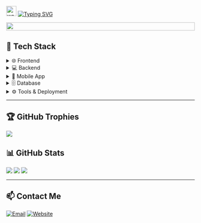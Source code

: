 <p>
  <img src="https://user-images.githubusercontent.com/72663882/171687151-bb31c996-c9d2-49c8-b593-734946893b23.gif" alt="waving hand gif" width="27" />
  <a href="https://git.io/typing-svg">
    <img src="https://readme-typing-svg.herokuapp.com?font=Roboto&weight=700&size=25&duration=2500&pause=1000&color=F8302E&vCenter=true&random=false&width=300&height=25&lines=Hi,+I'm+Soe!;Fullstack+Web+%26+Mobile+Developer;Clean+Code+Enthusiast+🚀" alt="Typing SVG" />
  </a>
</p>

<img src="https://user-images.githubusercontent.com/74038190/212284100-561aa473-3905-4a80-b561-0d28506553ee.gif" height="22.3" width="100%"/>

## 🧰 Tech Stack

<details>
  <summary>🌐 Frontend</summary>
  <p>
    <img src="https://img.shields.io/badge/React-20232A?style=for-the-badge&logo=react&logoColor=61DAFB" />
    <img src="https://img.shields.io/badge/Next.js-000000?style=for-the-badge&logo=nextdotjs&logoColor=ffffff" />
    <img src="https://img.shields.io/badge/Vue.js-35495E?style=for-the-badge&logo=vue.js&logoColor=4FC08D" />
    <img src="https://img.shields.io/badge/Nuxt.js-00DC82?style=for-the-badge&logo=nuxt.js&logoColor=white" />
    <img src="https://img.shields.io/badge/Zustand-2D2D2D?style=for-the-badge" />
    <img src="https://img.shields.io/badge/Pinia-F7DF1E?style=for-the-badge&logo=pinia&logoColor=2E2E2E" />
  </p>
</details>

<details>
  <summary>💻 Backend</summary>
  <p>
    <img src="https://img.shields.io/badge/Node.js-339933?style=for-the-badge&logo=node.js&logoColor=fff" />
    <img src="https://img.shields.io/badge/Express.js-000000?style=for-the-badge&logo=express&logoColor=fff" />
    <img src="https://img.shields.io/badge/PHP-777BB4?style=for-the-badge&logo=php&logoColor=fff" />
    <img src="https://img.shields.io/badge/Laravel-F9322C?style=for-the-badge&logo=laravel&logoColor=fff" />
    <img src="https://img.shields.io/badge/CodeIgniter-EF4223?style=for-the-badge&logo=codeigniter&logoColor=fff" />
  </p>
</details>

<details>
  <summary>📱 Mobile App</summary>
  <p>
    <img src="https://img.shields.io/badge/React_Native-20232A?style=for-the-badge&logo=react&logoColor=61DAFB" />
    <img src="https://img.shields.io/badge/Expo-000020?style=for-the-badge&logo=expo&logoColor=white" />
  </p>
</details>

<details>
  <summary>🗄️ Database</summary>
  <p>
    <img src="https://img.shields.io/badge/MySQL-00758F?style=for-the-badge&logo=mysql&logoColor=fff" />
    <img src="https://img.shields.io/badge/PostgreSQL-336791?style=for-the-badge&logo=postgresql&logoColor=fff" />
    <img src="https://img.shields.io/badge/MongoDB-47A248?style=for-the-badge&logo=mongodb&logoColor=fff" />
    <img src="https://img.shields.io/badge/SQL_Server-CC2927?style=for-the-badge&logo=microsoftsqlserver&logoColor=white" />
  </p>
</details>

<details>
  <summary>⚙️ Tools & Deployment</summary>
  <p>
    <img src="https://img.shields.io/badge/Docker-2496ED?style=for-the-badge&logo=docker&logoColor=fff" />
    <img src="https://img.shields.io/badge/Nginx-009639?style=for-the-badge&logo=nginx&logoColor=white" />
    <img src="https://img.shields.io/badge/Apache-D22128?style=for-the-badge&logo=apache&logoColor=white" />
    <img src="https://img.shields.io/badge/Vercel-000?style=for-the-badge&logo=vercel&logoColor=white" />
    <img src="https://img.shields.io/badge/Git-F05032?style=for-the-badge&logo=git&logoColor=fff" />
    <img src="https://img.shields.io/badge/GitHub-181717?style=for-the-badge&logo=github&logoColor=fff" />
    <img src="https://img.shields.io/badge/Postman-FF6C37?style=for-the-badge&logo=postman&logoColor=white" />
  </p>
</details>

---

## 🏆 GitHub Trophies
<img src="https://github-profile-trophy.vercel.app/?username=soesepdev&theme=radical&margin-w=10&margin-h=10&column=7" />

## 📊 GitHub Stats
<img src="https://github-readme-stats.vercel.app/api?username=soesepdev&show_icons=true&theme=radical" />
<img src="https://github-readme-stats.vercel.app/api/top-langs/?username=soesepdev&layout=compact&theme=radical" />
<img src="https://streak-stats.demolab.com?user=soesepdev&theme=radical" />

---

## 📫 Contact Me
[![Email](https://img.shields.io/badge/Email-D14836?style=for-the-badge&logo=gmail&logoColor=white)](mailto:soesep.dev@gmail.com)
[![Website](https://img.shields.io/badge/Website-4285F4?style=for-the-badge&logo=google-chrome&logoColor=white)](https://soesepdev.my.id)
